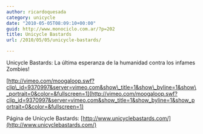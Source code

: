```yaml
---
author: ricardoquesada
category: unicycle
date: "2010-05-05T08:09:10+00:00"
guid: http://www.monociclo.com.ar/?p=202
title: Unicycle Bastards
url: /2010/05/05/unicycle-bastards/

---
```

Unicycle Bastards: La última esperanza de la humanidad contra los infames Zombies!

[http://vimeo.com/moogaloop.swf?clip\_id=9370997&server=vimeo.com&show\_title=1&show\_byline=1&show\_portrait=0&color=&fullscreen=1](http://vimeo.com/moogaloop.swf?clip_id=9370997&server=vimeo.com&show_title=1&show_byline=1&show_portrait=0&color=&fullscreen=1)

Página de Unicycle Bastards: [http://www.unicyclebastards.com/](http://www.unicyclebastards.com/)
